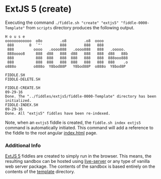 ExtJS 5 (create)
======

Executing the command `./fiddle.sh "create" "extjs5" "fiddle-0000-Template"` from `scripts` directory produces the following output.


    H o u s e
    oooooooooooo  o8o        .o8        .o8  oooo
     888       8  `"'        888        888   888
     888         oooo   .oooo888   .oooo888   888   .ooooo.
     888oooo8     888  d88   888  d88   888   888  d88   88b
     888          888  888   888  888   888   888  888ooo888
     888          888  888   888  888   888   888  888    .o
    o888o        o888o  Y8bod88P   Y8bod88P  o888o  Y8bod8P
    
    FIDDLE.SH
    FIDDLE-DELETE.SH
    
    FIDDLE-CREATE.SH
    09-29-16
    Done. The "../fiddles/extjs5/fiddle-0000-Template" directory has been initialized.
    FIDDLE-INDEX.SH
    09-29-16
    Done. All "extjs5" fiddles have been re-indexed.
    

Note, when an `extjs5` fiddle is created, the `fiddle.sh index extjs5` command is automatically initiated.  This 
command will add a reference to the fiddle to the root angular [index.html](index.html) page.

### Additional Info

[ExtJS 5](../extjs5) fiddles are created to simply run in the browser.  This means, the resulting sandbox can
be hosted using [live-server](https://www.npmjs.com/package/live-server) or any type of vanilla web server
package. The contents of the sandbox is based entirely on the contents of the [template](template) directory.


